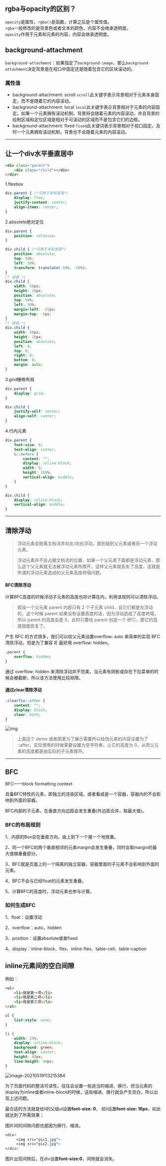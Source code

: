 ## rgba与opacity的区别？
`opacity`是属性，`rgba()`是函数，计算之后是个属性值。  
`rgba`一般修改的是背景色或者文本的颜色，内容不会继承透明度。  
`opacity`作用于元素和元素的内容，内容会继承透明度。

## background-attachment
`background-attachment`：如果指定了`background-image`，那么`background-attachment`决定背景是在视口中固定还是随着包含它的区块滚动的。

### 属性值
- background-attachment: scroll
  `scroll`此关键字表示背景相对于元素本身固定，而不是随着它的内容滚动。
- background-attachment: local
  `local`此关键字表示背景相对于元素的内容固定。如果一个元素拥有滚动机制，背景将会随着元素的内容滚动，并且背景的绘制区域和定位区域是相对于可滚动的区域而不是包含它们的边框。
- background-attachment: fixed
  `fixed`此关键词表示背景相对于视口固定。及时一个元素拥有滚动机制，背景也不会随着元素的内容滚动。

****

## 让一个div水平垂直居中

```html
<div class="parent">
    <div class="child"></div>
</div>
```
1.flexbox

```css
div.parent { /*可用于未知宽高*/
    display: flex;
    justify-content: center;
    align-items: center;
}
```

2.absolete绝对定位

```css
div.parent {
    position: relative;
}

div.child { /*可用于未知宽高*/
    position: absolute;
    top: 50%;
    left: 50%;
    transform: translate(-50%, -50%);
}
/* 或者 */
div.child {
    width: 50px;
    height: 10px;
    position: absolute;
    top: 50%;
    left: 50%;
    margin-left: -25px;
    margin-top: -5px;
}
/* 或者 */
div.child {
    width: 50px;
    height: 10px;
    position: absolute;
    left: 0;
    top: 0;
    right: 0;
    bottom: 0;
    margin: auto;
}
```

3.grid栅格布局

```css
div.parent {
    display: grid;
}

div.child {
    justify-self: center;
    align-self: center;
}
```

4.行内元素

```scss
div.parent {
    font-size: 0;
    text-align: center;
    &::before {
        content: "";
        display: inline-block;
        width: 0;
        height: 100%;
        vertical-align: middle;
    }
}

div.child {
    display: inline-block;
    vertical-align: middle;
}
```

****

## 清除浮动

> 浮动元素会脱离文档流并向左/向右浮动，直到碰到父元素或者另一个浮动元素。
>
> 浮动元素并不会占据文档流的位置，如果一个父元素下面都是浮动元素，那么这个父元素就无法被浮动元素所撑开，这样父元素就丢失了高度，这就是所谓的浮动元素造成的父元素高度坍塌问题。

#### BFC清除浮动

计算BFC高度的时候浮动子元素的高度也将计算在内，利用该规则可以清除浮动。

>假设一个父元素 parent 内部只有 2 个子元素 child，且它们都是左浮动的，这个时候 parent 如果没有设置高度的话，因为浮动造成了高度坍塌，所以 parent 的高度会是 0，此时只要给 parent 创造一个 BFC，那它的高度就能恢复了。

产生 BFC 的方式很多，我们可以给父元素设置overflow: auto 来简单的实现 BFC 清除浮动，但是为了兼容 IE 最好用 overflow: hidden。

```css
.parent {
    overflow: hidden;
}
```

通过 overflow: hidden 来清除浮动并不完美，当元素有阴影或存在下拉菜单的时候会被截断，所以该方法使用比较局限。

#### 通过clear清除浮动

```css
.clearfix::after {
    content: "";
    display: block;
    clear: both;
}
```

![img](https://p3-juejin.byteimg.com/tos-cn-i-k3u1fbpfcp/05edf023dd564a2f8d11ab47c3d56361~tplv-k3u1fbpfcp-zoom-1.image)

> 上面这个 demo 或者图里为了展示需要所以给伪元素的内容设置为了 ::after，实际使用的时候需要设置为空字符串，让它的高度为 0，从而父元素的高度都是由实际的子元素撑开。

****

## BFC

BFC——block formatting context

具备BFC特性的元素，即独立的渲染区域，或者看成是一个容器，容器内的不会影响到外面的容器。

BFC内部的子元素，在垂直方向边距会发生重叠(外边距合并，取最大值)。



### BFC的布局规则

1、内部的Box会在垂直方向，由上到下一个接一个地放置。

2、同一个BFC的两个垂直相邻的元素margin会发生重叠，同时会取margin的最大值做重叠部分。

3、BFC就是页面上的一个隔离的独立容器，容器里面的子元素不会影响到外面的元素。

4、BFC不会与已经float的元素发生重叠。

5、计算BFC的高度时，浮动元素也参与计算。



### 如何生成BFC

1、float：设置浮动

2、overflow：auto，hidden

3、position：设置absolute或者fixed

4、display：inline-block、flex、inline-flex、table-cell、table-caption



## inline元素间的空白间隙

例如：

```html
<ul>
	<li>我是第一项</li>
	<li>我是第二项</li>
	<li>我是第三项</li>
</ul>
```

```css
ul {
    list-style: none;
}

li {
    width: 25%;
    display: inline-block;
    background: green;
    text-align: center;
    height: 40px;
    line-height: 40px;
}
```

![image-20210519113215384](https://i.loli.net/2021/05/19/ZKJ3X9xdntajb1D.png)

为了页面代码的整洁可读性，往往会设置一些适当的缩进、换行，但当元素的display为inline或者inline-block的时候，这些缩进、换行就会产生空白，所以出现上述问题。

最合适的方法就是给li的父级ul设置**font-size: 0**， 给li设置**font-size: 16px**，如此就达到了所需效果；



图片间的间隙问题也是因为换行、缩进。

```css
<div>
     <img src="pic1.jpg">
     <img src="pic2.jpg">
</div>
```

图片出现间隙后，在div设置**font-size:0**，间隙就会消失。